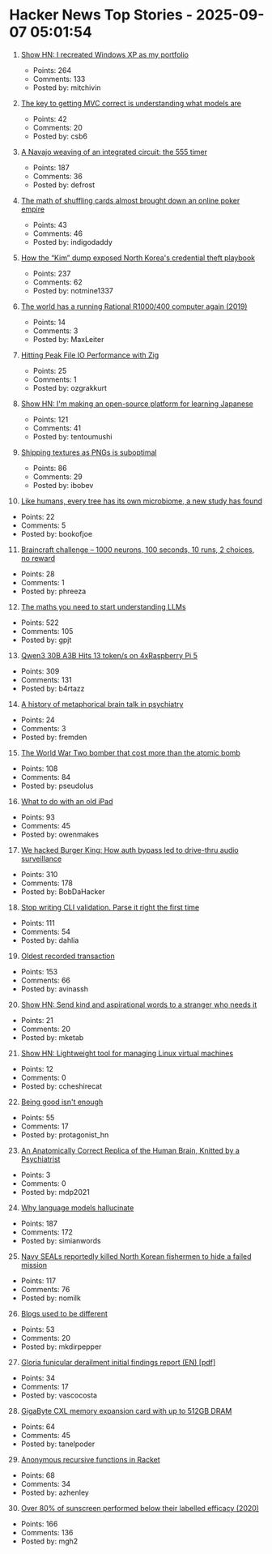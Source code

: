 # Hacker News Top Stories - 2025-09-07 05:01:54

1. [Show HN: I recreated Windows XP as my portfolio](https://mitchivin.com/)
   - Points: 264
   - Comments: 133
   - Posted by: mitchivin

2. [The key to getting MVC correct is understanding what models are](https://stlab.cc/tips/about-mvc.html)
   - Points: 42
   - Comments: 20
   - Posted by: csb6

3. [A Navajo weaving of an integrated circuit: the 555 timer](https://www.righto.com/2025/09/marilou-schultz-navajo-555-weaving.html)
   - Points: 187
   - Comments: 36
   - Posted by: defrost

4. [The math of shuffling cards almost brought down an online poker empire](https://www.scientificamerican.com/article/how-the-math-of-shuffling-cards-almost-brought-down-an-online-poker-empire/)
   - Points: 43
   - Comments: 46
   - Posted by: indigodaddy

5. [How the “Kim” dump exposed North Korea's credential theft playbook](https://dti.domaintools.com/inside-the-kimsuky-leak-how-the-kim-dump-exposed-north-koreas-credential-theft-playbook/)
   - Points: 237
   - Comments: 62
   - Posted by: notmine1337

6. [The world has a running Rational R1000/400 computer again (2019)](https://datamuseum.dk/wiki/Rational/R1000s400/Logbook/2019#2019-10-28)
   - Points: 14
   - Comments: 3
   - Posted by: MaxLeiter

7. [Hitting Peak File IO Performance with Zig](https://steelcake.com/blog/nvme-zig/)
   - Points: 25
   - Comments: 1
   - Posted by: ozgrakkurt

8. [Show HN: I'm making an open-source platform for learning Japanese](https://kanadojo.com)
   - Points: 121
   - Comments: 41
   - Posted by: tentoumushi

9. [Shipping textures as PNGs is suboptimal](https://gamesbymason.com/blog/2025/stop-shipping-pngs/)
   - Points: 86
   - Comments: 29
   - Posted by: ibobev

10. [Like humans, every tree has its own microbiome, a new study has found](https://www.nytimes.com/2025/08/27/science/biology-trees-microbiomes.html)
   - Points: 22
   - Comments: 5
   - Posted by: bookofjoe

11. [Braincraft challenge – 1000 neurons, 100 seconds, 10 runs, 2 choices, no reward](https://github.com/rougier/braincraft)
   - Points: 28
   - Comments: 1
   - Posted by: phreeza

12. [The maths you need to start understanding LLMs](https://www.gilesthomas.com/2025/09/maths-for-llms)
   - Points: 522
   - Comments: 105
   - Posted by: gpjt

13. [Qwen3 30B A3B Hits 13 token/s on 4xRaspberry Pi 5](https://github.com/b4rtaz/distributed-llama/discussions/255)
   - Points: 309
   - Comments: 131
   - Posted by: b4rtazz

14. [A history of metaphorical brain talk in psychiatry](https://www.nature.com/articles/s41380-025-03053-6)
   - Points: 24
   - Comments: 3
   - Posted by: fremden

15. [The World War Two bomber that cost more than the atomic bomb](https://www.bbc.com/future/article/20250829-the-bomber-that-became-ww2s-most-expensive-weapon)
   - Points: 108
   - Comments: 84
   - Posted by: pseudolus

16. [What to do with an old iPad](http://odb.ar/blog/2025/09/05/hosting-my-blog-on-an-iPad-2.html)
   - Points: 93
   - Comments: 45
   - Posted by: owenmakes

17. [We hacked Burger King: How auth bypass led to drive-thru audio surveillance](https://bobdahacker.com/blog/rbi-hacked-drive-thrus/)
   - Points: 310
   - Comments: 178
   - Posted by: BobDaHacker

18. [Stop writing CLI validation. Parse it right the first time](https://hackers.pub/@hongminhee/2025/stop-writing-cli-validation-parse-it-right-the-first-time)
   - Points: 111
   - Comments: 54
   - Posted by: dahlia

19. [Oldest recorded transaction](https://avi.im/blag/2025/oldest-txn/)
   - Points: 153
   - Comments: 66
   - Posted by: avinassh

20. [Show HN: Send kind and aspirational words to a stranger who needs it](https://kindnesssender.com/)
   - Points: 21
   - Comments: 20
   - Posted by: mketab

21. [Show HN: Lightweight tool for managing Linux virtual machines](https://github.com/ccheshirecat/flint)
   - Points: 12
   - Comments: 0
   - Posted by: ccheshirecat

22. [Being good isn't enough](https://joshs.bearblog.dev/being-good-isnt-enough/)
   - Points: 55
   - Comments: 17
   - Posted by: protagonist_hn

23. [An Anatomically Correct Replica of the Human Brain, Knitted by a Psychiatrist](https://www.openculture.com/2025/09/anatomically-correct-replica-of-the-human-brain-knitted-by-a-psychiatrist.html)
   - Points: 3
   - Comments: 0
   - Posted by: mdp2021

24. [Why language models hallucinate](https://openai.com/index/why-language-models-hallucinate/)
   - Points: 187
   - Comments: 172
   - Posted by: simianwords

25. [Navy SEALs reportedly killed North Korean fishermen to hide a failed mission](https://www.nytimes.com/2025/09/05/us/navy-seal-north-korea-trump-2019.html)
   - Points: 117
   - Comments: 76
   - Posted by: nomilk

26. [Blogs used to be different](https://jetgirl.art/blogs-used-to-be-very-different/)
   - Points: 53
   - Comments: 20
   - Posted by: mkdirpepper

27. [Gloria funicular derailment initial findings report (EN) [pdf]](https://www.gpiaaf.gov.pt/upload/processos/d054239.pdf)
   - Points: 34
   - Comments: 17
   - Posted by: vascocosta

28. [GigaByte CXL memory expansion card with up to 512GB DRAM](https://www.gigabyte.com/PC-Accessory/AI-TOP-CXL-R5X4)
   - Points: 64
   - Comments: 45
   - Posted by: tanelpoder

29. [Anonymous recursive functions in Racket](https://github.com/shriram/anonymous-recursive-function)
   - Points: 68
   - Comments: 34
   - Posted by: azhenley

30. [Over 80% of sunscreen performed below their labelled efficacy (2020)](https://www.consumer.org.hk/en/press-release/528-sunscreen-test)
   - Points: 166
   - Comments: 136
   - Posted by: mgh2

